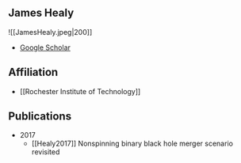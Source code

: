 ## James Healy

![[JamesHealy.jpeg|200]]

- [Google Scholar](https://scholar.google.com/citations?user=Tr1eragAAAAJ&hl=en)

## Affiliation

- [[Rochester Institute of Technology]]

## Publications

- 2017
	- [[Healy2017]] Nonspinning binary black hole merger scenario revisited